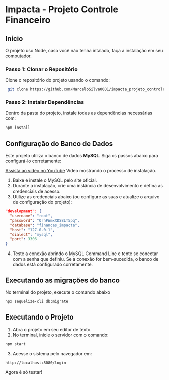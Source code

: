 # Impacta - Projeto Controle Financeiro

## Início
O projeto uso Node, caso você não tenha intalado, faça a instalação em seu computador.

### Passo 1: Clonar o Repositório
Clone o repositório do projeto usando o comando:
```sh
 git clone https://github.com/MarceloSilva0001/impacta_projeto_controle_financeiro.git
```

### Passo 2: Instalar Dependências
Dentro da pasta do projeto, instale todas as dependências necessárias com:
```sh
npm install
```

## Configuração do Banco de Dados

Este projeto utiliza o banco de dados **MySQL**. Siga os passos abaixo para configurá-lo corretamente:

[Assista ao vídeo no YouTube](https://www.youtube.com/watch?v=feF_Hm5LLjU)
Vídeo mostrando o processo de instalação.

1. Baixe e instale o MySQL pelo site oficial.
2. Durante a instalação, crie uma instância de desenvolvimento e defina as credenciais de acesso.
3. Utilize as credenciais abaixo (ou configure as suas e atualize o arquivo de configuração do projeto):

```json
"development": {
  "username": "root",
  "password": "QrhPWmxXDSBLT5pq",
  "database": "financas_impacta",
  "host": "127.0.0.1",
  "dialect": "mysql",
  "port": 3306
}
```

4. Teste a conexão abrindo o MySQL Command Line e tente se conectar com a senha que definiu. Se a conexão for bem-sucedida, o banco de dados está configurado corretamente.

## Executando as migrações do banco
No terminal do projeto, execute o comando abaixo
```sh
npx sequelize-cli db:migrate
```

## Executando o Projeto

1. Abra o projeto em seu editor de texto.
2. No terminal, inicie o servidor com o comando:
```sh
npm start
```
3. Acesse o sistema pelo navegador em:
```sh
http://localhost:8080/login
```

Agora é só testar!
